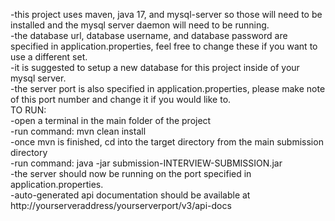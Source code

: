 -this project uses maven, java 17, and mysql-server so those will need to be installed and the mysql server daemon will need to be running.<br/>
-the database url, database username, and database password are specified in application.properties, feel free to change these if you want to use a different set.<br/>
-it is suggested to setup a new database for this project inside of your mysql server.<br/>
-the server port is also specified in application.properties, please make note of this port number and change it if you would like to.<br/>
TO RUN:<br/>
-open a terminal in the main folder of the project<br/>
-run command: mvn clean install<br/>
-once mvn is finished, cd into the target directory from the main submission directory<br/>
-run command: java -jar submission-INTERVIEW-SUBMISSION.jar<br/>
-the server should now be running on the port specified in application.properties.<br/>
-auto-generated api documentation should be available at http://yourserveraddress/yourserverport/v3/api-docs<br/>

